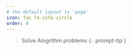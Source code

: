 ```yaml
---
# the default layout is 'page'
icon: fas fa-info-circle
order: 4
---
```


> Solve Alogrithm problems
{: .prompt-tip }
